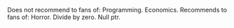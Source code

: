 Does not recommend to fans of: Programming. Economics.
Recommends to fans of: Horror. Divide by zero. Null ptr.
